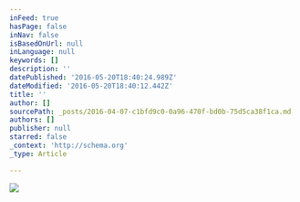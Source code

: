 ```yaml
---
inFeed: true
hasPage: false
inNav: false
isBasedOnUrl: null
inLanguage: null
keywords: []
description: ''
datePublished: '2016-05-20T18:40:24.989Z'
dateModified: '2016-05-20T18:40:12.442Z'
title: ''
author: []
sourcePath: _posts/2016-04-07-c1bfd9c0-0a96-470f-bd0b-75d5ca38f1ca.md
authors: []
publisher: null
starred: false
_context: 'http://schema.org'
_type: Article

---
```

![](https://the-grid-user-content.s3-us-west-2.amazonaws.com/31857ee9-4b6d-4e02-ba3c-6e8cc3c40e1b.jpg)